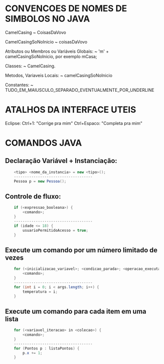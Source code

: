 CONVENCOES DE NOMES DE SIMBOLOS NO JAVA
=======================================

CamelCasing
~ CoisasDaVovo

CamelCasingSoNoInicio
~ coisasDaVovo

Atributos ou Membros ou Variáveis Globais:
~ 'm' + camelCasingSoNoInicio, por exemplo mCasa;

Classes:
~ CamelCasing.

Metodos, Variaveis Locais:
~ camelCasingSoNoInicio

Constantes:
~ TUDO_EM_MAIUSCULO_SEPARADO_EVENTUALMENTE_POR_UNDERLINE


ATALHOS DA INTERFACE UTEIS
==========================

Eclipse:
Ctrl+1: "Corrige pra mim"
Ctrl+Espaco: "Completa pra mim"

COMANDOS JAVA
=============

## Declaração Variável + Instanciação:

```java
    <tipo> <nome_da_instancia> = new <tipo>();
    ------------------------------------
    Pessoa p = new Pessoa();
```

## Controle de fluxo:

```java
    if (<expressao_booleana>) {
        <comando>;
    }
    ------------------------------------
    if (idade <= 18) {
        usuarioPermitidoAcesso = true;
    }
```

## Execute um comando por um número limitado de vezes

```java
    for (<inicializacao_variavel>; <condicao_parada>; <operacao_executada_ao_fim_da_iteracao) {
        <comando>;
    }
    ------------------------------------
    for (int i = 0; i < args.length; i++) {
        temperatura = i;
    }
```

## Execute um comando para cada item em uma lista

```java
    for (<variavel_iteracao> in <colecao>) {
        <comando>;
    }
    ------------------------------------
    for (Pontos p : listaPontos) {
        p.x += 1;
    }
```
